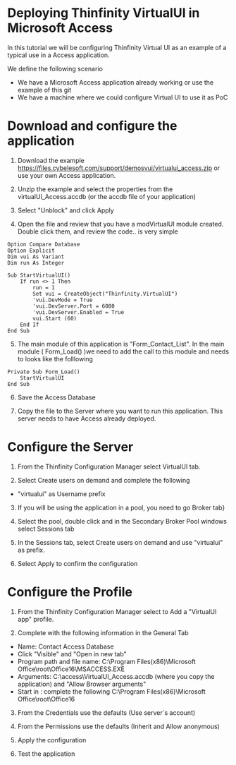 # Deploying Thinfinity VirtualUI in Microsoft Access

In this tutorial we will be configuring Thinfinity Virtual UI as an example of a typical use in a Access application. 

We define the following scenario
- We have a Microsoft Access application already working or use the example of this git
- We have a machine where we could configure Virtual UI to use it as PoC

Download and configure the application
=

1. Download the example https://files.cybelesoft.com/support/demosvui/virtualui_access.zip or use your own Access application.
   
2. Unzip the example and select the properties from the virtualUI_Access.accdb (or the accdb file of your application)

3. Select "Unblock" and click Apply 

4. Open the file and review that you have a modVirtualUI module created. Double click them, and review the code.. is very simple
```
Option Compare Database
Option Explicit
Dim vui As Variant
Dim run As Integer

Sub StartVirtualUI()
    If run <> 1 Then
        run = 1
        Set vui = CreateObject("Thinfinity.VirtualUI")
        'vui.DevMode = True
        'vui.DevServer.Port = 6080
        'vui.DevServer.Enabled = True
        vui.Start (60)
    End If
End Sub
```

5. The main module of this application is "Form_Contact_List". In the main module ( Form_Load() )we need to add the call to this module and needs to looks like the folllowing
```
Private Sub Form_Load()
    StartVirtualUI
End Sub
```
6. Save the Access Database

7. Copy the file to the Server where you want to run this application. This server needs to have Access already deployed.


Configure the Server
=

1. From the Thinfinity Configuration Manager select VirtualUI tab.

2. Select Create users on demand and complete the following
  - "virtualui" as Username prefix

3. If you will be using the application in a pool, you need to go Broker tab}

4. Select the pool, double click and in the Secondary Broker Pool windows select Sessions tab

5. In the Sessions tab, select Create users on demand and use "virtualui" as prefix. 

6. Select Apply to confirm the configuration


Configure the Profile
=

1. From the Thinfinity Configuration Manager select to Add a "VirtualUI app" profile.

2. Complete with the following information in the General Tab
  - Name: Contact Access Database
  - Click "Visible" and "Open in new tab"
  - Program path and file name: C:\Program Files(x86)\Microsoft Office\root\Office16\MSACCESS.EXE
  - Arguments: C:\access\VirtualUI_Access.accdb (where you copy the application)  and "Allow Browser arguments"
  - Start in : complete the following C:\Program Files(x86)\Microsoft Office\root\Office16

3. From the Credentials use the defaults (Use server´s account)

4. From the Permissions use the defaults (Inherit and Allow anonymous)

5. Apply the configuration

6. Test the application  
